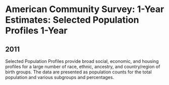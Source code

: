 # American Community Survey: 1-Year Estimates: Selected Population Profiles 1-Year

## 2011

<p>Selected Population Profiles provide broad social, economic, and housing
profiles for a large number of race, ethnic, ancestry, and country/region of
birth groups. The data are presented as population counts for the total
population and various subgroups and percentages.</p>

